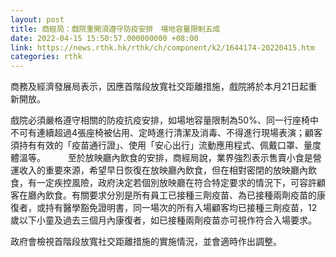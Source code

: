 ```yaml
---
layout: post
title: 商經局：戲院重開須遵守防疫安排　場地容量限制五成
date: 2022-04-15 15:50:57.000000000 +08:00
link: https://news.rthk.hk/rthk/ch/component/k2/1644174-20220415.htm
categories: rthk
---
```


商務及經濟發展局表示，因應首階段放寬社交距離措施，戲院將於本月21日起重新開放。

戲院必須嚴格遵守相關的防疫抗疫安排，如場地容量限制為50%、同一行座椅中不可有連續超過4張座椅被佔用、定時進行清潔及消毒、不得進行現場表演；顧客須持有有效的「疫苗通行證」、使用「安心出行」流動應用程式、佩戴口罩、量度體溫等。
　　 
至於放映廳內飲食的安排，商經局說，業界強烈表示售賣小食是營運收入的重要來源，希望早日恢復在放映廳內飲食，但在相對密閉的放映廳內飲食，有一定疾控風險，政府決定若個別放映廳在符合特定要求的情況下，可容許顧客在廳內飲食。有關要求分別是所有員工已接種三劑疫苗、為已接種兩劑疫苗的康復者，或持有醫學豁免證明書，同一場次的所有入場顧客均已接種三劑疫苗，12歲以下小童及過去三個月內康復者，如已接種兩劑疫苗亦可視作符合入場要求。

政府會檢視首階段放寬社交距離措施的實施情況，並會適時作出調整。
